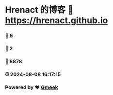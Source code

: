 # Hrenact 的博客 :link: https://hrenact.github.io 
### :page_facing_up: [6](https://hrenact.github.io/tag.html) 
### :speech_balloon: 2 
### :hibiscus: 8878 
### :alarm_clock: 2024-08-08 16:17:15 
### Powered by :heart: [Gmeek](https://github.com/Meekdai/Gmeek)
